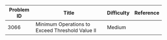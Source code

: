 | Problem ID | Title | Difficulty | Reference
| --- | --- | --- | ---
| 3066 | Minimum Operations to Exceed Threshold Value II | Medium | 
